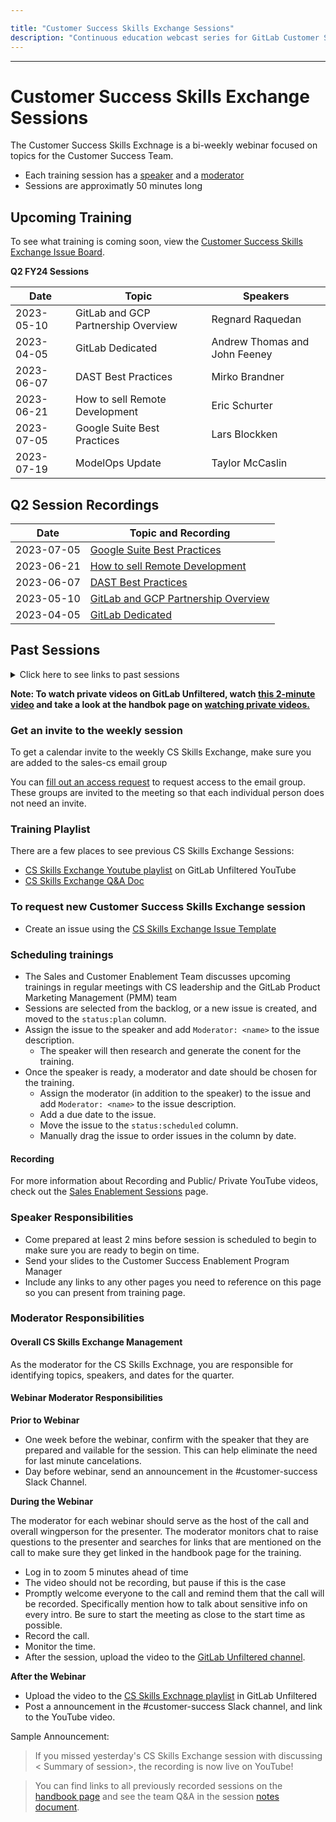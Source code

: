 ```yaml
---

title: "Customer Success Skills Exchange Sessions"
description: "Continuous education webcast series for GitLab Customer Success team members"
---
```










---

# Customer Success Skills Exchange Sessions

The Customer Success Skills Exchnage is a bi-weekly webinar focused on topics for the Customer Success Team.

- Each training session has a [speaker](#speaker-responsibilities) and a [moderator](#moderator-responsibilities)
- Sessions are approximatly 50 minutes long


## Upcoming Training

To see what training is coming soon, view the [Customer Success Skills Exchange Issue Board](https://gitlab.com/gitlab-com/sales-team/cs-skills-exchange/-/boards/1414538).

**Q2 FY24 Sessions**

| Date   | Topic    | Speakers                                       |
|--------|---------------------------------------------------|------------------------------------|  
| 2023-05-10 | GitLab and GCP Partnership Overview | Regnard Raquedan |
| 2023-04-05 | GitLab Dedicated | Andrew Thomas and John Feeney|
| 2023-06-07 | DAST Best Practices | Mirko Brandner |
| 2023-06-21 | How to sell Remote Development | Eric Schurter |
| 2023-07-05 | Google Suite Best Practices  | Lars Blockken |
| 2023-07-19 | ModelOps Update | Taylor McCaslin |

## Q2 Session Recordings

| Date   | Topic and Recording  |
| ------   | ------    |
| 2023-07-05 | [Google Suite Best Practices](https://youtu.be/IwngC9NmcRs) |
| 2023-06-21 | [How to sell Remote Development](https://youtu.be/fluP-s4mTW4) |
| 2023-06-07 | [DAST Best Practices](https://youtu.be/1RuDoQPuDmU) |
| 2023-05-10 | [GitLab and GCP Partnership Overview](https://youtu.be/qTWgNsc3Ets) |
| 2023-04-05 | [GitLab Dedicated](https://youtu.be/lHDsTjRTDLg) |  

## Past Sessions

<details>
<summary markdown="span">Click here to see links to past sessions </summary>

| Date   | Topic and Recording |
| ------   | ------    |
| 2023-04-19 | [Indicators for Scaling GitLab](https://youtu.be/-JMTTrK3mLI) |
| 2023-04-05 | [Education Services AMA](https://youtu.be/IKKkvQu73Ls) |
| 2023-03-21 | [Value Pillar Messaging](https://youtu.be/mLmvBpvAT00) |
| 2022-12-07 | [GitOps Overview and Demo - Session 2](https://www.youtube.com/watch?v=_DMdSHIfQYI) |
| 2022-12-06 | [GitOps Overview and Demo - Session 1](https://www.youtube.com/watch?v=fKTwNhSHcJw)*|  
| 2022-11-30 | [Buyer Persona AMA](https://youtu.be/AdgiCCRo7LE) |  
| 2022-10-19 | [Turning Customers into Contributors](https://youtu.be/Z_uRqfHIYlQ)|  
| 2022-10-11 | [DORA](https://www.youtube.com/watch?v=WueBXydQpzg) |
| 2022-07-27 | [ModelOps Technical Session](https://youtu.be/1SXPqTh9tnE) |
| 2022-06-15 | [GitLab 15](https://youtu.be/8LR2lX_Mxd8) |  
| 2022-06-01 | [How to use ‘GitLab Kubernetes Agent Working Examples for Training and Demos’](https://youtu.be/RGs65Zi-Tno) |

Older videos can be watched on [CS Skills Exchange Youtube playlist](https://www.youtube.com/playlist?list=PL05JrBw4t0KorkxIFgZGnzzxjZRCGROt_)

</details>


**Note: To watch private videos on GitLab Unfiltered, watch [this 2-minute video](https://www.youtube.com/watch?v=dZtCuOf5aGk) and take a look at the handbok page on [watching private videos.](/handbook/marketing/marketing-operations/youtube/#unable-to-view-a-video-on-youtube)**


### Get an invite to the weekly session

To get a calendar invite to the weekly CS Skills Exchange, make sure you are added to the sales-cs email group

You can [fill out an access request](/handbook/business-technology/team-member-enablement/onboarding-access-requests/access-requests/) to request access to the email group. These groups are invited to the meeting so that each individual person does not need an invite.


### Training Playlist

There are a few places to see previous CS Skills Exchange Sessions:

- [CS Skills Exchange Youtube playlist](https://www.youtube.com/playlist?list=PL05JrBw4t0KorkxIFgZGnzzxjZRCGROt_) on GitLab Unfiltered YouTube
- [CS Skills Exchange Q&A Doc](https://docs.google.com/document/d/1kchnm55N8zx8tBBsxilWadGqBndhvb5d4eG9LsSS6DA/edit?usp=sharing)

### To request new Customer Success Skills Exchange session
- Create an issue using the [CS Skills Exchange Issue Template](https://gitlab.com/gitlab-com/sales-team/cs-skills-exchange/-/issues/new?issuable_template=Request_New_CS_Skills_Sessions)

### Scheduling trainings
- The Sales and Customer Enablement Team discusses upcoming trainings in regular meetings with CS leadership and the GitLab Product Marketing Management (PMM) team
- Sessions are selected from the backlog, or a new issue is created, and moved to the `status:plan` column.
- Assign the issue to the speaker and add `Moderator: <name>` to the issue description.
  - The speaker will then research and generate the conent for the training.
- Once the speaker is ready, a moderator and date should be chosen for the training.
  - Assign the moderator (in addition to the speaker) to the issue and add `Moderator: <name>` to the issue description.
  - Add a due date to the issue.
  - Move the issue to the `status:scheduled` column.
  - Manually drag the issue to order issues in the column by date.


#### Recording

For more information about Recording and Public/ Private YouTube videos, check out the [Sales Enablement Sessions](/handbook/sales/training/sales-enablement-sessions/#recording) page.


### Speaker Responsibilities

- Come prepared at least 2 mins before session is scheduled to begin to make sure you are ready to begin on time.
- Send your slides to the Customer Success Enablement Program Manager
- Include any links to any other pages you need to reference on this page so you can present from training page.


### Moderator Responsibilities

#### Overall CS Skills Exchange Management

As the moderator for the CS Skills Exchnage, you are responsible for identifying topics, speakers, and dates for the quarter.

#### Webinar Moderator Responsibilities


**Prior to Webinar**

- One week before the webinar, confirm with the speaker that they are prepared and vailable for the session. This can help eliminate the need for last minute cancelations.
- Day before webinar, send an announcement in the #customer-success Slack Channel.


**During the Webinar**

The moderator for each webinar should serve as the host of the call and overall wingperson for the presenter. The moderator monitors chat to raise questions to the presenter and searches for links that are mentioned on the call to make sure they get linked in the handbook page for the training.  

- Log in to zoom 5 minutes ahead of time
- The video should not be recording, but pause if this is the case
- Promptly welcome everyone to the call and remind them that the call will be recorded. Specifically mention how to talk about sensitive info on every intro. Be sure to start the meeting as close to the start time as possible.
- Record the call.
- Monitor the time.
- After the session, upload the video to  the [GitLab Unfiltered channel](https://www.youtube.com/channel/UCMtZ0sc1HHNtGGWZFDRTh5A).


**After the Webinar**

- Upload the video to the [CS Skills Exchnage playlist](https://www.youtube.com/playlist?list=PL05JrBw4t0KorkxIFgZGnzzxjZRCGROt_) in GitLab Unfiltered
- Post a announcement in the #customer-success Slack channel, and link to the YouTube video.

Sample Announcement:

> If you missed yesterday's CS Skills Exchange session  with <Presenter> discussing < Summary of session>, the recording is now live on YouTube!

> You can find links to all previously recorded sessions on the [handbook page](/handbook/sales/training/customer-success-skills-exchange/#customer-success-skills-exchange-sessions) and see the team Q&A in the session [notes document](https://docs.google.com/document/d/1kchnm55N8zx8tBBsxilWadGqBndhvb5d4eG9LsSS6DA/edit?usp=sharing).

